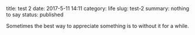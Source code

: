 title: test 2
date: 2017-5-11 14:11
category: life
slug: test-2
summary: nothing to say
status: published


Sometimes the best way to appreciate something is to without it for a while.